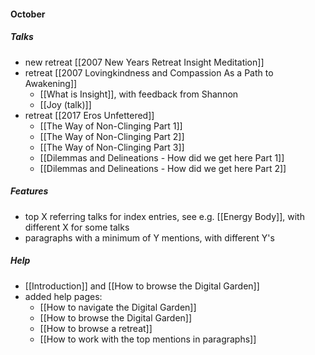 #### October
##### Talks
- new retreat [[2007 New Years Retreat Insight Meditation]]
- retreat [[2007 Lovingkindness and Compassion As a Path to Awakening]]
	- [[What is Insight]], with feedback from Shannon
	- [[Joy (talk)]]
- retreat [[2017 Eros Unfettered]]
	- [[The Way of Non-Clinging Part 1]]
	- [[The Way of Non-Clinging Part 2]]
	- [[The Way of Non-Clinging Part 3]]
	- [[Dilemmas and Delineations - How did we get here Part 1]]
	- [[Dilemmas and Delineations - How did we get here Part 2]]

##### Features
- top X referring talks for index entries, see e.g. [[Energy Body]], with different X for some talks
- paragraphs with a minimum of Y mentions, with different Y's

##### Help
- [[Introduction]] and [[How to browse the Digital Garden]]
- added help pages:
	- [[How to navigate the Digital Garden]]
	- [[How to browse the Digital Garden]]
	- [[How to browse a retreat]]
	- [[How to work with the top mentions in paragraphs]]


